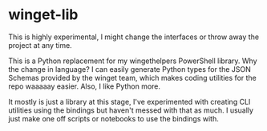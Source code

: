 # winget-lib

This is highly experimental, I might change the interfaces or throw away the project at any time.

This is a Python replacement for my wingethelpers PowerShell library. 
Why the change in language? I can easily generate Python types for the JSON Schemas provided by the winget team, which makes coding utilities for the repo waaaaay easier. Also, I like Python more.

It mostly is just a library at this stage, I've experimented with creating CLI utilities using the bindings but 
haven't messed with that as much. I usually just make one off scripts or notebooks to use the bindings with. 